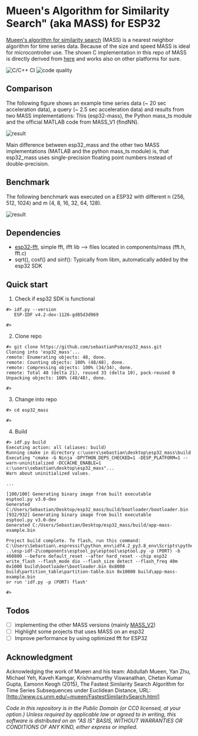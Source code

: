 Mueen's Algorithm for Similarity Search" (aka MASS) for ESP32
====================

[Mueen's algorithm for similarity search](https://www.cs.unm.edu/~mueen/FastestSimilaritySearch.html) (MASS) is a nearest neighbor algorithm for time series data. Because of the size and speed MASS is ideal for microcontroller use. The shown C implementation in this repo of MASS is directly derived from [here](https://www.cs.unm.edu/~mueen/MASS.cpp) and works also on other platforms for sure.

![C/C++ CI](https://github.com/sebastianPsm/esp32_mass/workflows/C/C++%20CI/badge.svg?branch=master) ![code quality](https://www.code-inspector.com/project/12368/score/svg)

## Comparison
The following figure shows an example time series data (~ 20 sec acceleration data), a query (~ 2.5 sec acceleration data) and results from two MASS implementations: This (esp32-mass), the Python mass_ts module and the official MATLAB code from MASS_V1 (findNN).

![result](https://github.com/sebastianPsm/esp32_mass/raw/master/img/plot.png)

Main difference between esp32_mass and the other two MASS implementations (MATLAB and the python mass_ts module) is, that esp32_mass uses single-precision floating point numbers instead of double-precision.

## Benchmark
The following benchmark was executed on a ESP32 with different n (256, 512, 1024) and m (4, 8, 16, 32, 64, 128).

![result](https://github.com/sebastianPsm/esp32_mass/raw/master/img/benchmark.png)

## Dependencies
- [esp32-fft](https://github.com/fakufaku/esp32-fft), simple fft, ifft lib --> files located in components/mass (fft.h, fft.c)
- sqrt(), cosf() and sinf(): Typically from libm, automatically added by the esp32 SDK

## Quick start
1. Check if esp32 SDK is functional
```console
#> idf.py --version
   ESP-IDF v4.2-dev-1126-gd85d3d969

#>
```

2. Clone repo
```console
#> git clone https://github.com/sebastianPsm/esp32_mass.git
Cloning into 'esp32_mass'...
remote: Enumerating objects: 48, done.
remote: Counting objects: 100% (48/48), done.
remote: Compressing objects: 100% (34/34), done.
remote: Total 48 (delta 21), reused 33 (delta 10), pack-reused 0
Unpacking objects: 100% (48/48), done.

#>
```

3. Change into repo
```console
#> cd esp32_mass

#>
```

4. Build
```console
#> idf.py build
Executing action: all (aliases: build)
Running cmake in directory c:\users\sebastian\desktop\esp32_mass\build
Executing "cmake -G Ninja -DPYTHON_DEPS_CHECKED=1 -DESP_PLATFORM=1 --warn-uninitialized -DCCACHE_ENABLE=1 c:\users\sebastian\desktop\esp32_mass"...
Warn about uninitialized values.

...

[100/100] Generating binary image from built executable
esptool.py v3.0-dev
Generated C:/Users/Sebastian/Desktop/esp32_mass/build/bootloader/bootloader.bin
[932/932] Generating binary image from built executable
esptool.py v3.0-dev
Generated C:/Users/Sebastian/Desktop/esp32_mass/build/app-mass-example.bin

Project build complete. To flash, run this command:
C:\Users\Sebastian\.espressif\python_env\idf4.2_py3.8_env\Scripts\python.exe ..\esp-idf-2\components\esptool_py\esptool\esptool.py -p (PORT) -b 460800 --before default_reset --after hard_reset --chip esp32  write_flash --flash_mode dio --flash_size detect --flash_freq 40m 0x1000 build\bootloader\bootloader.bin 0x8000 build\partition_table\partition-table.bin 0x10000 build\app-mass-example.bin
or run 'idf.py -p (PORT) flash'

#>
```

## Todos
- [ ] implementing the other MASS versions (mainly [MASS_V2](https://www.cs.unm.edu/~mueen/MASS_V2.m))
- [ ] Highlight some projects that uses MASS on an esp32
- [ ] Improve performance by using optimized fft for ESP32

## Acknowledgment
Acknowledging the work of Mueen and his team: Abdullah Mueen, Yan Zhu, Michael Yeh, Kaveh Kamgar, Krishnamurthy Viswanathan, Chetan Kumar Gupta, Eamonn Keogh (2015), The Fastest Similarity Search Algorithm for Time Series Subsequences under Euclidean Distance, URL: [http://www.cs.unm.edu/~mueen/FastestSimilaritySearch.html]

*Code in this repository is in the Public Domain (or CC0 licensed, at your option.)
Unless required by applicable law or agreed to in writing, this
software is distributed on an "AS IS" BASIS, WITHOUT WARRANTIES OR
CONDITIONS OF ANY KIND, either express or implied.*
